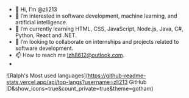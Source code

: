 - 👋 Hi, I’m @zli213
- 👀 I’m interested in software development, machine learning, and artificial intelligence.
- 🌱 I’m currently learning HTML, CSS, JavaScript, Node.js, Java, C#, Python, React and .NET.
- 💞️ I’m looking to collaborate on internships and projects related to software development.
- 📫 How to reach me lzh8612@outlook.com.
- 
![Ralph's Most used languages](https://github-readme-stats.vercel.app/api/top-langs?username=zli213 GitHub ID&show_icons=true&count_private=true&theme=gotham)
<!---
zli213/zli213 is a ✨ special ✨ repository because its `README.md` (this file) appears on your GitHub profile.
You can click the Preview link to take a look at your changes.
--->
